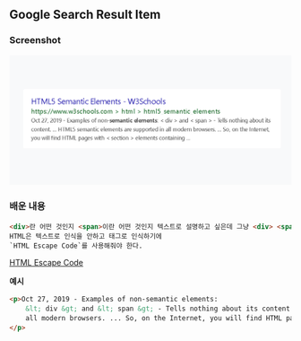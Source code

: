 ## Google Search Result Item

### Screenshot
<img src="./assets/Google-Search-Result-Item.PNG" alt="구글검색결과">

### 배운 내용
```HTML
<div>란 어떤 것인지 <span>이란 어떤 것인지 텍스트로 설명하고 싶은데 그냥 <div> <span>이라고 적으면 
HTML은 텍스트로 인식을 안하고 태그로 인식하기에 
`HTML Escape Code`를 사용해줘야 한다.
```

<a href="https://mateam.net/html-escape-characters/">
    HTML Escape Code
</a>

**예시**
```HTML
<p>Oct 27, 2019 - Examples of non-semantic elements:
    &lt; div &gt; and &lt; span &gt; - Tells nothing about its content. ... HTML5 semantic elements are supported in
    all modern browsers. ... So, on the Internet, you will find HTML pages with &lt; section &gt; elements containing ...
</p>
```
